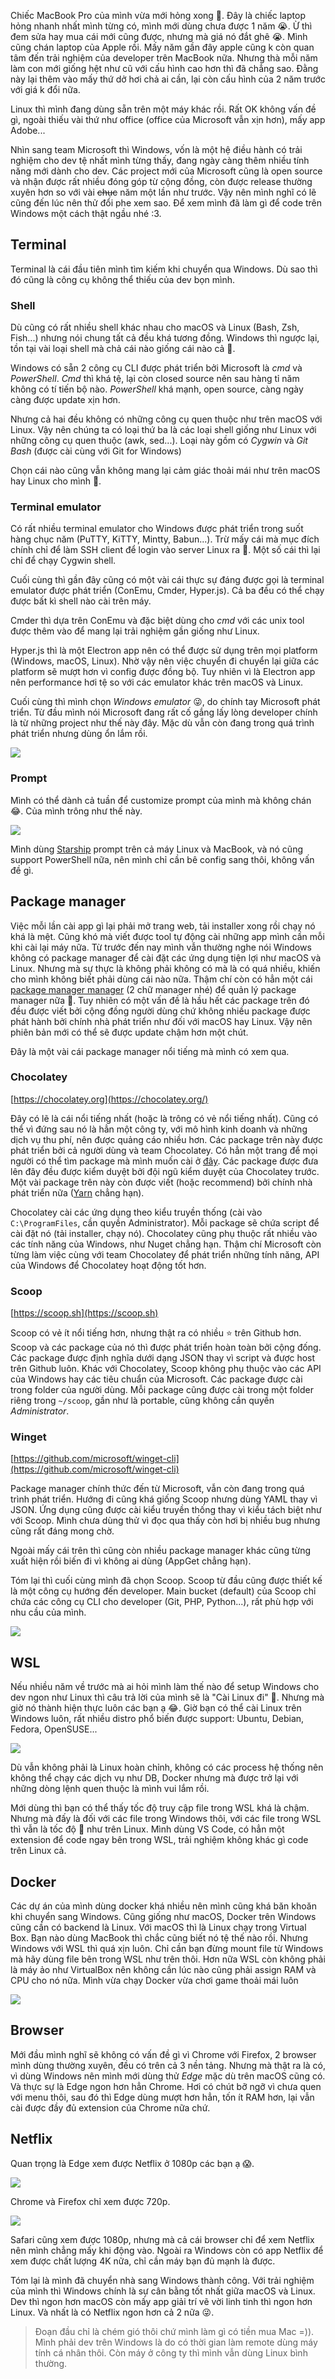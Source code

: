 Chiếc MacBook Pro của mình vừa mới hỏng xong 🙁. Đây là chiếc laptop hỏng nhanh nhất mình từng có, mình mới dùng chưa được 1 năm 😭.
Ừ thì đem sửa hay mua cái mới cũng được, nhưng mà giá nó đắt ghê 😭.
Mình cũng chán laptop của Apple rồi.
Mấy năm gần đây apple cũng k còn quan tâm đến trải nghiệm của developer trên MacBook nữa.
Nhưng thà mỗi năm làm con mới giống hệt như cũ với cấu hình cao hơn thì đã chẳng sao. Đằng này lại thêm vào mấy thứ dở hơi chả ai cần, lại còn cấu hình của 2 năm trước với giá k đổi nữa.

Linux thì mình đang dùng sẵn trên một máy khác rồi.
Rất OK không vấn đề gì, ngoài thiếu vài thứ như office (office của Microsoft vẫn xịn hơn), mấy app Adobe...

Nhìn sang team Microsoft thì Windows, vốn là một hệ điều hành có trải nghiệm cho dev tệ nhất mình từng thấy, đang ngày càng thêm nhiều tính năng mới dành cho dev.
Các project mới của Microsoft cũng là open source và nhận được rất nhiều đóng góp từ cộng đồng, còn được release thường xuyên hơn so với vài ~~chục~~ năm một lần như trước.
Vậy nên mình nghĩ có lẽ cũng đến lúc nên thử đổi phe xem sao. Để xem mình đã làm gì để code trên Windows một cách thật ngầu nhé :3.

## Terminal

Terminal là cái đầu tiên mình tìm kiếm khi chuyển qua Windows.
Dù sao thì đó cũng là công cụ không thể thiếu của dev bọn mình.

### Shell

Dù cũng có rất nhiều shell khác nhau cho macOS và Linux (Bash, Zsh, Fish...) nhưng nói chung tất cả đều khá tương đồng.
Windows thì ngược lại, tồn tại vài loại shell mà chả cái nào giống cái nào cả 🙂.

Windows có sẵn 2 công cụ CLI được phát triển bởi Microsoft là *cmd* và *PowerShell*.
*Cmd* thì khá tệ, lại còn closed source nên sau hàng tỉ năm không có tí tiến bộ nào.
*PowerShell* khá mạnh, open source, càng ngày càng được update xịn hơn.

Nhưng cả hai đều không có những công cụ quen thuộc như trên macOS với Linux.
Vậy nên chúng ta có loại thứ ba là các loại shell giống như Linux với những công cụ quen thuộc (awk, sed...).
Loại này gồm có *Cygwin* và *Git Bash* (được cài cùng với Git for Windows)

Chọn cái nào cũng vẫn không mang lại cảm giác thoải mái như trên macOS hay Linux cho mình 🙁.

### Terminal emulator

Có rất nhiều terminal emulator cho Windows được phát triển trong suốt hàng chục năm (PuTTY, KiTTY, Mintty, Babun...).
Trừ mấy cái mà mục đích chính chỉ để làm SSH client để login vào server Linux ra 🙂.
Một số cái thì lại chỉ để chạy Cygwin shell.

Cuối cùng thì gần đây cũng có một vài cái thực sự đáng được gọi là terminal emulator được phát triển (ConEmu, Cmder, Hyper.js).
Cả ba đều có thể chạy được bất kì shell nào cài trên máy.

Cmder thì dựa trên ConEmu và đặc biệt dùng cho *cmd* với các unix tool được thêm vào để mang lại trải nghiệm gần giống như Linux.

Hyper.js thì là một Electron app nên có thể được sử dụng trên mọi platform (Windows, macOS, Linux).
Nhờ vậy nên việc chuyển đi chuyển lại giữa các platform sẽ mượt hơn vì config được đồng bộ.
Tuy nhiên vì là Electron app nên performance hơi tệ so với các emulator khác trên macOS và Linux.

Cuối cùng thì mình chọn *Windows emulator* 😜, do chính tay Microsoft phát triển.
Từ đầu mình nói Microsoft đang rất cố gắng lấy lòng developer chính là từ những project như thế này đây.
Mặc dù vẫn còn đang trong quá trình phát triển nhưng dùng ổn lắm rồi.

![](https://images.viblo.asia/a5f0b099-d703-46ef-8a1f-7e03071441ce.png)

### Prompt

Mình có thể dành cả tuần để customize prompt của mình mà không chán 😂. Của mình trông như thế này.

![](https://images.viblo.asia/8c7fceb7-9831-47f7-8dc7-1f1555d37698.png)

Mình dùng [Starship](https://starship.rs/) prompt trên cả máy Linux và MacBook, và nó cũng support PowerShell nữa, nên mình chỉ cần bê config sang thôi, không vấn đề gì.

## Package manager

Việc mỗi lần cài app gì lại phải mở trang web, tải installer xong rồi chạy nó khá là mệt.
Cũng khó mà viết được tool tự động cài những app mình cần mỗi khi cài lại máy nữa.
Từ trước đến nay mình vẫn thường nghe nói Windows không có package manager để cài đặt các ứng dụng tiện lợi như macOS và Linux.
Nhưng mà sự thực là không phải không có mà là có quá nhiều, khiến cho mình không biết phải dùng cái nào nữa.
Thậm chí còn có hẳn một cái [package manager manager](https://github.com/OneGet/oneget) (2 chữ manager nhé)
để quản lý package manager nữa 🤣. Tuy nhiên có một vấn đề là hầu hết các package trên đó đều được viết bởi cộng đồng
người dùng chứ không nhiều package được phát hành bởi chính nhà phát triển như đối với macOS hay Linux.
Vậy nên phiên bản mới có thể sẽ được update chậm hơn một chút.

Đây là một vài cái package manager nổi tiếng mà mình có xem qua.

### Chocolatey

[https://chocolatey.org](https://chocolatey.org/)

Đây có lẽ là cái nổi tiếng nhất (hoặc là trông có vẻ nổi tiếng nhất).
Cũng có thể vì đứng sau nó là hẳn một công ty, với mô hình kinh doanh và những dịch vụ thu phí, nên được quảng cáo nhiều hơn.
Các package trên này được phát triển bởi cả người dùng và team Chocolatey.
Có hẳn một trang để mọi người có thể tìm package mà mình muốn cài ở [đây](https://chocolatey.org/packages).
Các package được đưa lên đây đều được kiểm duyệt bởi đội ngũ kiểm duyệt của Chocolatey trước.
Một vài package trên này còn được viết (hoặc recommend) bởi chính nhà phát triển nữa ([Yarn](https://classic.yarnpkg.com/en/docs/install/#windows-stable) chẳng hạn).

Chocolatey cài các ứng dụng theo kiểu truyền thống (cài vào `C:\ProgramFiles`, cần quyền Administrator).
Mỗi package sẽ chứa script để cài đặt nó (tải installer, chạy nó).
Chocolatey cũng phụ thuộc rất nhiều vào các tính năng của Windows, như Nuget chẳng hạn.
Thậm chí Microsoft còn từng làm việc cùng với team Chocolatey để phát triển những tính năng, API của Windows để Chocolatey hoạt động tốt hơn.

### Scoop

[https://scoop.sh](https://scoop.sh)

Scoop có vẻ ít nổi tiếng hơn, nhưng thật ra có nhiều ⭐ trên Github hơn.
Scoop và các package của nó thì được phát triển hoàn toàn bởi cộng đống.
Các package được định nghĩa dưới dạng JSON thay vì script và được host trên Github luôn.
Khác với Chocolatey, Scoop không phụ thuộc vào các API của Windows hay các tiêu chuẩn của Microsoft.
Các package được cài trong folder của người dùng.
Mỗi package cũng được cài trong một folder riêng trong `~/scoop`, gần như là portable, cũng không cần quyền *Administrator*.

### Winget

[https://github.com/microsoft/winget-cli](https://github.com/microsoft/winget-cli)

Package manager chính thức đến từ Microsoft, vẫn còn đang trong quá trình phát triển.
Hướng đi cũng khá giống Scoop nhưng dùng YAML thay vì JSON.
Ứng dụng cũng được cài kiểu truyền thống thay vì kiểu tách biệt như với Scoop.
Mình chưa dùng thử vì đọc qua thấy còn hơi bị nhiều bug nhưng cũng rất đáng mong chờ.

Ngoài mấy cái trên thì cũng còn nhiều package manager khác cũng từng xuất hiện rồi biến đi vì không ai dùng (AppGet chẳng hạn).

Tóm lại thì cuối cùng mình đã chọn Scoop.
Scoop từ đầu cũng được thiết kế là một công cụ hướng đến developer.
Main bucket (default) của Scoop chỉ chứa các công cụ CLI cho developer (Git, PHP, Python...), rất phù hợp với nhu cầu của mình.

![](https://images.viblo.asia/90bd121c-6ebc-415e-b729-a7474f522dda.png)

## WSL

Nếu nhiều năm về trước mà ai hỏi mình làm thế nào để setup Windows cho dev ngon như Linux thì câu trả lời của mình sẽ là "Cài Linux đi" 🙂.
Nhưng mà giờ nó thành hiện thực luôn các bạn ạ 😂.
Giờ bạn có thể cài Linux trên Windows luôn, rất nhiều distro phổ biến được support: Ubuntu, Debian, Fedora, OpenSUSE...

![](https://images.viblo.asia/33441ef2-6a32-4f8a-bfd6-e4418179e47a.png)

Dù vẫn không phải là Linux hoàn chỉnh, không có các process hệ thống nên không thể chạy các dịch vụ như DB, Docker nhưng mà được trở lại với những dòng lệnh quen thuộc là mình vui lắm rồi.

Mới dùng thì bạn có thể thấy tốc độ truy cập file trong WSL khá là chậm.
Nhưng mà đấy là đối với các file trong Windows thôi, với các file trong WSL thì vẫn là tốc độ 🚀 như trên Linux.
Mình dùng VS Code, có hẳn một extension để code ngay bên trong WSL, trải nghiệm không khác gì code trên Linux cả.

## Docker

Các dự án của mình dùng docker khá nhiều nên mình cũng khá băn khoăn khi chuyển sang Windows.
Cũng giống như macOS, Docker trên Windows cũng cần có backend là Linux.
Với macOS thì là Linux chạy trong Virtual Box.
Bạn nào dùng MacBook thì chắc cũng biết nó tệ thế nào rồi.
Nhưng Windows với WSL thì quá xịn luôn. Chỉ cần bạn đừng mount file từ Windows mà hãy dùng file bên trong WSL như trên thôi.
Hơn nữa WSL còn không phải là máy ảo như VirtualBox nên không cần lúc nào cũng phải assign RAM và CPU cho nó nữa.
Mình vừa chạy Docker vừa chơi game thoải mái luôn

![](https://images.viblo.asia/8fa27239-86c2-4773-8aad-2f6f8f26f756.png)

## Browser

Mới đầu mình nghĩ sẽ không có vấn đề gì vì Chrome với Firefox, 2 browser mình dùng thường xuyên, đều có trên cả 3 nền tảng.
Nhưng mà thật ra là có, vì dùng Windows nên mình mới dùng thử *Edge* mặc dù trên macOS cũng có. Và thực sự là Edge ngon
hơn hẳn Chrome. Hơi có chút bỡ ngỡ vì chưa quen với menu thôi, sau đó thì Edge dùng mượt hơn hẳn, tốn ít RAM hơn,
lại vẫn cài được đầy đủ extension của Chrome nữa chứ.

## Netflix

Quan trọng là Edge xem được Netflix ở 1080p các bạn ạ 😱.

![](https://images.viblo.asia/5b61d147-b85f-44ef-af2a-a92793117e08.png)

Chrome và Firefox chỉ xem được 720p.

![](https://images.viblo.asia/9b0b3a0f-da34-433a-833f-3dc0088938f6.png)

Safari cũng xem được 1080p, nhưng mà cả cái browser chỉ để xem Netflix nên mình chẳng mấy khi động vào.
Ngoài ra Windows còn có app Netflix để xem được chất lượng 4K nữa, chỉ cần máy bạn đủ mạnh là được.

Tóm lại là mình đã chuyển nhà sang Windows thành công.
Với trải nghiệm của mình thì Windows chính là sự cân bằng tốt nhất giữa macOS và Linux.
Dev thì ngon hơn macOS còn mấy app giải trí vẽ vời linh tinh thì ngon hơn Linux.
Và nhất là có Netflix ngon hơn cả 2 nữa 😜.

> Đoạn đầu chỉ là chém gió thôi chứ mình làm gì có tiền mua Mac =)).
> Mình phải dev trên Windows là do có thời gian làm remote dùng máy tính cá nhân thôi.
> Còn máy ở công ty thì mình vẫn dùng Linux bình thường.